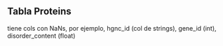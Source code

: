 ## Tabla Proteins  
tiene cols con NaNs, por ejemplo, hgnc_id (col de strings), gene_id (int), disorder_content (float)
